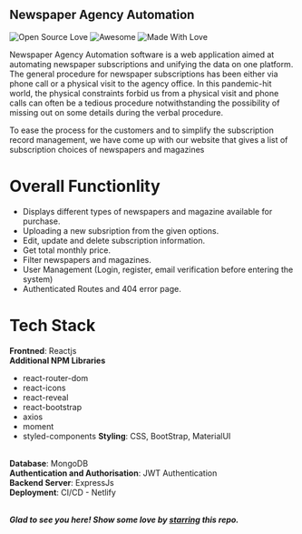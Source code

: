 ## Newspaper Agency Automation
![Open Source Love](https://badges.frapsoft.com/os/v2/open-source.svg?v=103)
![Awesome](https://cdn.rawgit.com/sindresorhus/awesome/d7305f38d29fed78fa85652e3a63e154dd8e8829/media/badge.svg)
![Made With Love](https://img.shields.io/badge/Made%20With-Love-orange.svg)

Newspaper Agency Automation software is a web application aimed at automating newspaper subscriptions and unifying the data on one platform. The general procedure for newspaper subscriptions has been either via phone call or a physical visit to the agency office. In this pandemic-hit world, the physical constraints forbid us from a physical visit and phone calls can often be a tedious procedure notwithstanding the possibility of missing out on some details during the verbal procedure. 

To ease the process for the customers and to simplify the subscription record management, we have come up with our website that gives a list of subscription choices of newspapers and magazines

# Overall Functionlity
- Displays different types of newspapers and magazine available for purchase.
- Uploading a new subsription from the given options. 
- Edit, update and delete subscription information.
- Get total monthly price. 
- Filter newspapers and magazines.
- User Management (Login, register, email verification before entering the system) 
- Authenticated Routes and 404 error page.

# Tech Stack

<b>Frontned</b>: Reactjs
<br>
<b>Additional NPM Libraries</b>
  - react-router-dom
  - react-icons
  - react-reveal
  - react-bootstrap
  - axios
  - moment
  - styled-components
<b>Styling</b>: CSS, BootStrap, MaterialUI
<br>
<b>Database</b>: MongoDB
<br>
<b>Authentication and Authorisation</b>: JWT Authentication
<br>
<b>Backend Server</b>: ExpressJs
<br>
<b>Deployment</b>: CI/CD - Netlify
<br>
<br>

***Glad to see you here! Show some love by [starring](https://github.com/shruti1421/NewspaperAgency_Automation) this repo.***
